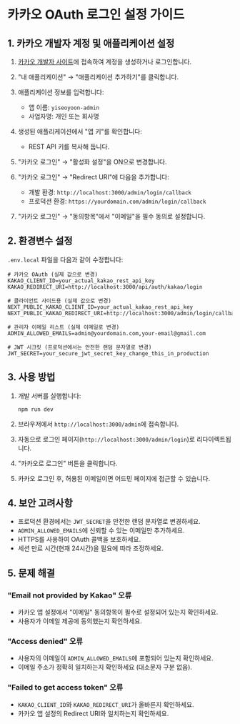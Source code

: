 # 카카오 OAuth 로그인 설정 가이드

## 1. 카카오 개발자 계정 및 애플리케이션 설정

1. [카카오 개발자 사이트](https://developers.kakao.com)에 접속하여 계정을 생성하거나 로그인합니다.

2. "내 애플리케이션" → "애플리케이션 추가하기"를 클릭합니다.

3. 애플리케이션 정보를 입력합니다:
   - 앱 이름: `yiseoyoon-admin`
   - 사업자명: 개인 또는 회사명

4. 생성된 애플리케이션에서 "앱 키"를 확인합니다:
   - REST API 키를 복사해 둡니다.

5. "카카오 로그인" → "활성화 설정"을 ON으로 변경합니다.

6. "카카오 로그인" → "Redirect URI"에 다음을 추가합니다:
   - 개발 환경: `http://localhost:3000/admin/login/callback`
   - 프로덕션 환경: `https://yourdomain.com/admin/login/callback`

7. "카카오 로그인" → "동의항목"에서 "이메일"을 필수 동의로 설정합니다.

## 2. 환경변수 설정

`.env.local` 파일을 다음과 같이 수정합니다:

```env
# 카카오 OAuth (실제 값으로 변경)
KAKAO_CLIENT_ID=your_actual_kakao_rest_api_key
KAKAO_REDIRECT_URI=http://localhost:3000/api/auth/kakao/login

# 클라이언트 사이드용 (실제 값으로 변경)
NEXT_PUBLIC_KAKAO_CLIENT_ID=your_actual_kakao_rest_api_key
NEXT_PUBLIC_KAKAO_REDIRECT_URI=http://localhost:3000/admin/login/callback

# 관리자 이메일 리스트 (실제 이메일로 변경)
ADMIN_ALLOWED_EMAILS=admin@yourdomain.com,your-email@gmail.com

# JWT 시크릿 (프로덕션에서는 안전한 랜덤 문자열로 변경)
JWT_SECRET=your_secure_jwt_secret_key_change_this_in_production
```

## 3. 사용 방법

1. 개발 서버를 실행합니다:
   ```bash
   npm run dev
   ```

2. 브라우저에서 `http://localhost:3000/admin`에 접속합니다.

3. 자동으로 로그인 페이지(`http://localhost:3000/admin/login`)로 리다이렉트됩니다.

4. "카카오로 로그인" 버튼을 클릭합니다.

5. 카카오 로그인 후, 허용된 이메일이면 어드민 페이지에 접근할 수 있습니다.

## 4. 보안 고려사항

- 프로덕션 환경에서는 `JWT_SECRET`을 안전한 랜덤 문자열로 변경하세요.
- `ADMIN_ALLOWED_EMAILS`에 신뢰할 수 있는 이메일만 추가하세요.
- HTTPS를 사용하여 OAuth 콜백을 보호하세요.
- 세션 만료 시간(현재 24시간)을 필요에 따라 조정하세요.

## 5. 문제 해결

### "Email not provided by Kakao" 오류
- 카카오 앱 설정에서 "이메일" 동의항목이 필수로 설정되어 있는지 확인하세요.
- 사용자가 이메일 제공에 동의했는지 확인하세요.

### "Access denied" 오류
- 사용자의 이메일이 `ADMIN_ALLOWED_EMAILS`에 포함되어 있는지 확인하세요.
- 이메일 주소가 정확히 일치하는지 확인하세요 (대소문자 구분 없음).

### "Failed to get access token" 오류
- `KAKAO_CLIENT_ID`와 `KAKAO_REDIRECT_URI`가 올바른지 확인하세요.
- 카카오 앱 설정의 Redirect URI와 일치하는지 확인하세요.
